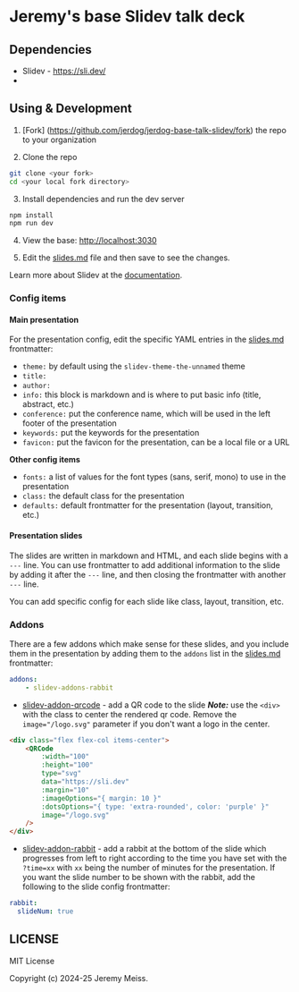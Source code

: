 # Jeremy's base Slidev talk deck

## Dependencies

- Slidev - https://sli.dev/
- 


## Using & Development

1. [Fork] (https://github.com/jerdog/jerdog-base-talk-slidev/fork) the repo to your organization

2. Clone the repo

```bash
git clone <your fork>
cd <your local fork directory>
```

3. Install dependencies and run the dev server

```bash
npm install
npm run dev
```

4. View the base: <http://localhost:3030>

5. Edit the [slides.md](./slides.md) file and then save to see the changes.

Learn more about Slidev at the [documentation](https://sli.dev/).

### Config items

#### Main presentation

For the presentation config, edit the specific YAML entries in the [slides.md](./slides.md) frontmatter:

- `theme:` by default using the `slidev-theme-the-unnamed` theme
- `title:` 
- `author:`
- `info:` this block is markdown and is where to put basic info (title, abstract, etc.)
- `conference:` put the conference name, which will be used in the left footer of the presentation
- `keywords:` put the keywords for the presentation
- `favicon:` put the favicon for the presentation, can be a local file or a URL

**Other config items**

- `fonts:` a list of values for the font types (sans, serif, mono) to use in the presentation
- `class:` the default class for the presentation
- `defaults:` default frontmatter for the presentation (layout, transition, etc.)

#### Presentation slides

The slides are written in markdown and HTML, and each slide begins with a `---` line. You can use frontmatter to add additional information to the slide by adding it after the `---` line, and then closing the frontmatter with another `---` line.

You can add specific config for each slide like class, layout, transition, etc.

### Addons

There are a few addons which make sense for these slides, and you include them in the presentation by adding them to the `addons` list in the [slides.md](./slides.md) frontmatter:

```yaml
addons:
    - slidev-addons-rabbit
```

- [slidev-addon-qrcode](https://www.npmjs.com/package/slidev-addon-qrcode) - add a QR code to the slide
***Note:*** use the `<div>` with the class to center the rendered qr code. Remove the `image="/logo.svg"` parameter if you don't want a logo in the center.

```html
<div class="flex flex-col items-center">
    <QRCode
        :width="100"
        :height="100"
        type="svg"
        data="https://sli.dev"
        :margin="10"
        :imageOptions="{ margin: 10 }"
        :dotsOptions="{ type: 'extra-rounded', color: 'purple' }"
        image="/logo.svg"
    />
</div>
```

- [slidev-addon-rabbit](https://www.npmjs.com/package/slidev-addon-rabbit) - add a rabbit at the bottom of the slide which progresses from left to right according to the time you have set with the `?time=xx` with `xx` being the number of minutes for the presentation. If you want the slide number to be shown with the rabbit, add the following to the slide config frontmatter:

```yaml
rabbit:
  slideNum: true
```

## LICENSE

MIT License

Copyright (c) 2024-25 Jeremy Meiss.